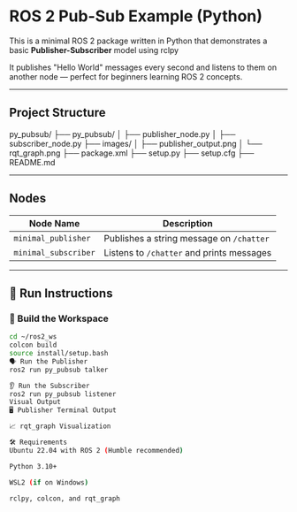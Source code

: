 #  ROS 2 Pub-Sub Example (Python)

This is a minimal ROS 2 package written in Python that demonstrates a basic **Publisher-Subscriber** model using rclpy

It publishes "Hello World" messages every second and listens to them on another node — perfect for beginners learning ROS 2 concepts.

---

##  Project Structure

py_pubsub/
├── py_pubsub/
│ ├── publisher_node.py
│ ├── subscriber_node.py
├── images/
│ ├── publisher_output.png
│ └── rqt_graph.png
├── package.xml
├── setup.py
├── setup.cfg
├── README.md



---

##  Nodes

| Node Name           | Description                                 |
|---------------------|---------------------------------------------|
| `minimal_publisher` | Publishes a string message on `/chatter`    |
| `minimal_subscriber`| Listens to `/chatter` and prints messages   |

---

## 🚀 Run Instructions

### 🔧 Build the Workspace

```bash
cd ~/ros2_ws
colcon build
source install/setup.bash
🗣️ Run the Publisher
ros2 run py_pubsub talker

👂 Run the Subscriber
ros2 run py_pubsub listener
Visual Output
🖥️ Publisher Terminal Output

📈 rqt_graph Visualization

🛠 Requirements
Ubuntu 22.04 with ROS 2 (Humble recommended)

Python 3.10+

WSL2 (if on Windows)

rclpy, colcon, and rqt_graph
